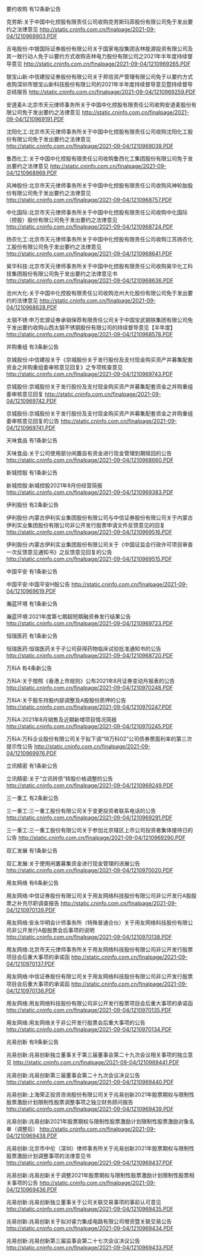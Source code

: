 要约收购 有12条新公告 

克劳斯:关于中国中化控股有限责任公司收购克劳斯玛菲股份有限公司免于发出要约之法律意见 http://static.cninfo.com.cn/finalpage/2021-09-04/1210969903.PDF 

吉电股份:中银国际证券股份有限公司关于国家电投集团吉林能源投资有限公司及其一致行动人免于以要约方式收购吉林电力股份有限公司之2021年半年度持续督导意见 http://static.cninfo.com.cn/finalpage/2021-09-04/1210969265.PDF 

银宝山新:中信建投证券股份有限公司关于邦信资产管理有限公司免于以要约方式收购深圳市银宝山新科技股份有限公司的2021年半年度持续督导意见暨持续督导总结报告 http://static.cninfo.com.cn/finalpage/2021-09-04/1210969259.PDF 

安道麦A:北京市天元律师事务所关于中国中化控股有限责任公司收购安道麦股份有限公司免于发出要约之法律意见 http://static.cninfo.com.cn/finalpage/2021-09-04/1210969191.PDF 

沈阳化工:北京市天元律师事务所关于中国中化控股有限责任公司收购沈阳化工股份有限公司免于发出要约之法律意见 http://static.cninfo.com.cn/finalpage/2021-09-04/1210969039.PDF 

鲁西化工:关于中国中化控股有限责任公司收购鲁西化工集团股份有限公司免于发出要约之法律意见 http://static.cninfo.com.cn/finalpage/2021-09-04/1210968969.PDF 

风神股份:北京市天元律师事务所关于中国中化控股有限责任公司收购风神轮胎股份有限公司免于发出要约之法律意见 http://static.cninfo.com.cn/finalpage/2021-09-04/1210968757.PDF 

中化国际:北京市天元律师事务所关于中国中化控股有限责任公司收购中化国际（控股）股份有限公司免于发出要约之法律意见 http://static.cninfo.com.cn/finalpage/2021-09-04/1210968724.PDF 

扬农化工:北京市天元律师事务所关于中国中化控股有限责任公司收购江苏扬农化工股份有限公司免于发出要约之法律意见 http://static.cninfo.com.cn/finalpage/2021-09-04/1210968641.PDF 

昊华科技:北京市天元律师事务所关于中国中化控股有限责任公司收购昊华化工科技集团股份有限公司免于发出要约之法律意见书 http://static.cninfo.com.cn/finalpage/2021-09-04/1210968636.PDF 

沧州大化:关于中国中化控股有限责任公司收购沧州大化股份有限公司免于发出要约的法律意见 http://static.cninfo.com.cn/finalpage/2021-09-04/1210968628.PDF 

太钢不锈:申万宏源证券承销保荐有限责任公司关于中国宝武钢铁集团有限公司免于发出要约收购山西太钢不锈钢股份有限公司的持续督导意见【半年度】 http://static.cninfo.com.cn/finalpage/2021-09-04/1210968578.PDF 

并购重组 有3条新公告 

京城股份:中信建投关于《京城股份关于发行股份及支付现金购买资产并募集配套资金之并购重组委审核意见回复》之专项核查意见 http://static.cninfo.com.cn/finalpage/2021-09-04/1210969743.PDF 

京城股份:京城股份关于发行股份及支付现金购买资产并募集配套资金之并购重组委审核意见回复 http://static.cninfo.com.cn/finalpage/2021-09-04/1210969742.PDF 

京城股份:京城股份关于发行股份及支付现金购买资产并募集配套资金之并购重组委审核意见回复的公告 http://static.cninfo.com.cn/finalpage/2021-09-04/1210969741.PDF 

天味食品 有1条新公告 

天味食品:关于公司使用部分闲置自有资金进行现金管理到期赎回的公告 http://static.cninfo.com.cn/finalpage/2021-09-04/1210968660.PDF 

新城控股 有1条新公告 

新城控股:新城控股2021年8月份经营简报 http://static.cninfo.com.cn/finalpage/2021-09-04/1210969383.PDF 

伊利股份 有2条新公告 

伊利股份:内蒙古伊利实业集团股份有限公司与中信证券股份有限公司关于内蒙古伊利实业集团股份有限公司非公开发行股票申请文件反馈意见的回复 http://static.cninfo.com.cn/finalpage/2021-09-04/1210969516.PDF 

伊利股份:内蒙古伊利实业集团股份有限公司关于《中国证监会行政许可项目审查一次反馈意见通知书》之反馈意见回复的公告 http://static.cninfo.com.cn/finalpage/2021-09-04/1210969515.PDF 

中国平安 有1条新公告 

中国平安:中国平安H股公告 http://static.cninfo.com.cn/finalpage/2021-09-04/1210969619.PDF 

瀚蓝环境 有1条新公告 

瀚蓝环境:2021年度第七期超短期融资券发行结果公告 http://static.cninfo.com.cn/finalpage/2021-09-04/1210969723.PDF 

恒瑞医药 有1条新公告 

恒瑞医药:恒瑞医药关于子公司获得药物临床试验批准通知书的公告 http://static.cninfo.com.cn/finalpage/2021-09-04/1210968720.PDF 

万科A 有4条新公告 

万科A:关于按照《香港上市规则》公布2021年8月证券变动月报表的公告 http://static.cninfo.com.cn/finalpage/2021-09-04/1210970248.PDF 

万科A:关于股东持股内部调整及A股股份质押的公告 http://static.cninfo.com.cn/finalpage/2021-09-04/1210970247.PDF 

万科A:2021年8月销售及近期新增项目情况简报 http://static.cninfo.com.cn/finalpage/2021-09-04/1210970245.PDF 

万科A:万科企业股份有限公司关于拟下调“18万科02”公司债券票面利率的第三次提示性公告 http://static.cninfo.com.cn/finalpage/2021-09-04/1210969976.PDF 

立讯精密 有1条新公告 

立讯精密:关于“立讯转债“转股价格调整的公告 http://static.cninfo.com.cn/finalpage/2021-09-04/1210969249.PDF 

三一重工 有2条新公告 

三一重工:三一重工股份有限公司关于变更投资者联系电话的公告 http://static.cninfo.com.cn/finalpage/2021-09-04/1210969291.PDF 

三一重工:三一重工股份有限公司关于参加北京辖区上市公司投资者集体接待日的公告 http://static.cninfo.com.cn/finalpage/2021-09-04/1210969290.PDF 

双汇发展 有1条新公告 

双汇发展:关于使用闲置募集资金进行现金管理的进展公告 http://static.cninfo.com.cn/finalpage/2021-09-04/1210970020.PDF 

用友网络 有6条新公告 

用友网络:中信证券股份有限公司关于用友网络科技股份有限公司非公开发行A股股票之补充尽职调查报告 http://static.cninfo.com.cn/finalpage/2021-09-04/1210970139.PDF 

用友网络:安永华明会计师事务所（特殊普通合伙）关于用友网络科技股份有限公司非公开发行A股股票会后事项的说明 http://static.cninfo.com.cn/finalpage/2021-09-04/1210970138.PDF 

用友网络:北京市天元律师事务所关于用友网络科技股份有限公司非公开发行股票项目会后重大事项的承诺函 http://static.cninfo.com.cn/finalpage/2021-09-04/1210970137.PDF 

用友网络:中信证券股份有限公司关于用友网络科技股份有限公司非公开发行股票项目会后重大事项的承诺函 http://static.cninfo.com.cn/finalpage/2021-09-04/1210970136.PDF 

用友网络:用友网络科技股份有限公司非公开发行股票项目会后重大事项的承诺函 http://static.cninfo.com.cn/finalpage/2021-09-04/1210970135.PDF 

用友网络:用友网络关于非公开发行股票会后重大事项的公告 http://static.cninfo.com.cn/finalpage/2021-09-04/1210970134.PDF 

兆易创新 有9条新公告 

兆易创新:兆易创新独立董事关于第三届董事会第二十九次会议相关事项的独立意见 http://static.cninfo.com.cn/finalpage/2021-09-04/1210969441.PDF 

兆易创新:兆易创新第三届董事会第二十九次会议决议公告 http://static.cninfo.com.cn/finalpage/2021-09-04/1210969440.PDF 

兆易创新:上海荣正投资咨询股份有限公司关于兆易创新2021年股票期权与限制性股票激励计划限制性股票调整事项之独立财务顾问报告 http://static.cninfo.com.cn/finalpage/2021-09-04/1210969439.PDF 

兆易创新:兆易创新2021年股票期权与限制性股票激励计划限制性股票激励对象名单（调整后） http://static.cninfo.com.cn/finalpage/2021-09-04/1210969438.PDF 

兆易创新:北京市中伦（深圳）律师事务所关于兆易创新2021年股票期权与限制性股票激励计划调整事项的法律意见书 http://static.cninfo.com.cn/finalpage/2021-09-04/1210969437.PDF 

兆易创新:兆易创新关于调整2021年股票期权与限制性股票激励计划限制性股票相关事项的公告 http://static.cninfo.com.cn/finalpage/2021-09-04/1210969436.PDF 

兆易创新:兆易创新独立董事关于公司关联交易事项的事前认可意见 http://static.cninfo.com.cn/finalpage/2021-09-04/1210969435.PDF 

兆易创新:兆易创新关于拟对睿力集成电路有限公司增资暨关联交易公告 http://static.cninfo.com.cn/finalpage/2021-09-04/1210969434.PDF 

兆易创新:兆易创新第三届监事会第二十七次会议决议公告 http://static.cninfo.com.cn/finalpage/2021-09-04/1210969433.PDF 

